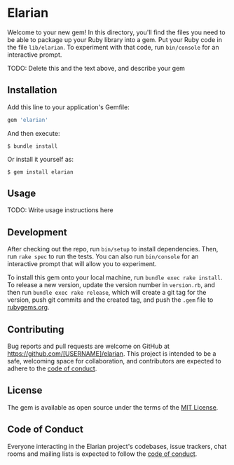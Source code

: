 # Elarian

Welcome to your new gem! In this directory, you'll find the files you need to be able to package up your Ruby library into a gem. Put your Ruby code in the file `lib/elarian`. To experiment with that code, run `bin/console` for an interactive prompt.

TODO: Delete this and the text above, and describe your gem

## Installation

Add this line to your application's Gemfile:

```ruby
gem 'elarian'
```

And then execute:

    $ bundle install

Or install it yourself as:

    $ gem install elarian

## Usage

TODO: Write usage instructions here

## Development

After checking out the repo, run `bin/setup` to install dependencies. Then, run `rake spec` to run the tests. You can also run `bin/console` for an interactive prompt that will allow you to experiment.

To install this gem onto your local machine, run `bundle exec rake install`. To release a new version, update the version number in `version.rb`, and then run `bundle exec rake release`, which will create a git tag for the version, push git commits and the created tag, and push the `.gem` file to [rubygems.org](https://rubygems.org).

## Contributing

Bug reports and pull requests are welcome on GitHub at https://github.com/[USERNAME]/elarian. This project is intended to be a safe, welcoming space for collaboration, and contributors are expected to adhere to the [code of conduct](https://github.com/[USERNAME]/elarian/blob/master/CODE_OF_CONDUCT.md).

## License

The gem is available as open source under the terms of the [MIT License](https://opensource.org/licenses/MIT).

## Code of Conduct

Everyone interacting in the Elarian project's codebases, issue trackers, chat rooms and mailing lists is expected to follow the [code of conduct](https://github.com/[USERNAME]/elarian/blob/master/CODE_OF_CONDUCT.md).
